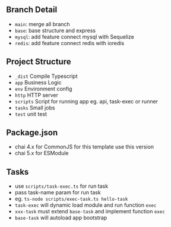 
## Branch Detail
- `main`: merge all branch
- `base`: base structure and express
- `mysql`: add feature connect mysql with Sequelize
- `redis`: add feature connect redis with ioredis

## Project Structure
- `_dist` Compile Typescript
- `app` Business Logic
- `env` Environment config
- `http` HTTP server
- `scripts` Script for running app eg. api, task-exec or runner
- `tasks` Small jobs 
- `test` unit test

## Package.json
- chai 4.x for CommonJS for this template use this version
- chai 5.x for ESModule

## Tasks
- use `scripts/task-exec.ts` for run task
- pass task-name param for run task
- eg. `ts-node scripts/exec-task.ts hello-task`
- `task-exec` will dynamic load module and run function `exec`
- `xxx-task` must extend `base-task` and implement function `exec`
- `base-task` will autoload app bootstrap

